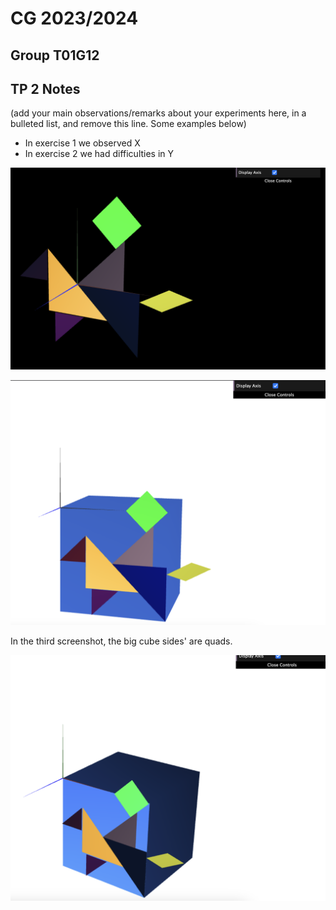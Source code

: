 # CG 2023/2024

## Group T01G12

## TP 2 Notes

(add your main observations/remarks about your experiments here, in a bulleted list, and remove this line. Some examples below)

- In exercise 1 we observed X
- In exercise 2 we had difficulties in Y

![Screenshot 1](screenshots/cg-t01g12-tp2-1.png)

![Screenshot 2](screenshots/cg-t01g12-tp2-2.png)

In the third screenshot, the big cube sides' are quads.

![Screenshot 3](screenshots/cg-t01g12-tp2-3.png)
